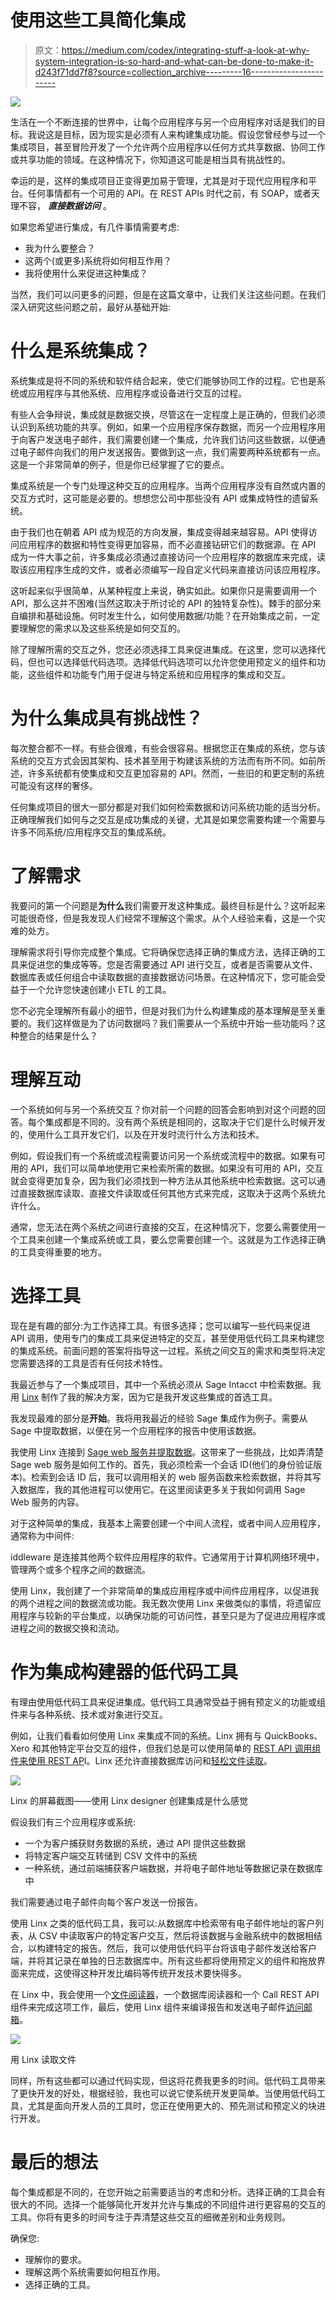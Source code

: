 # 使用这些工具简化集成

> 原文：<https://medium.com/codex/integrating-stuff-a-look-at-why-system-integration-is-so-hard-and-what-can-be-done-to-make-it-d243f71dd7f8?source=collection_archive---------16----------------------->

![](img/c2ddb79cf7cf97c8c4c85d6da8d32ed4.png)

生活在一个不断连接的世界中，让每个应用程序与另一个应用程序对话是我们的目标。我说这是目标，因为现实是必须有人来构建集成功能。假设您曾经参与过一个集成项目，甚至冒险开发了一个允许两个应用程序以任何方式共享数据、协同工作或共享功能的领域。在这种情况下，你知道这可能是相当具有挑战性的。

幸运的是，这样的集成项目正变得更加易于管理，尤其是对于现代应用程序和平台。任何事情都有一个可用的 API。在 REST APIs 时代之前，有 SOAP，或者天理不容， ***直接数据访问*** 。

如果您希望进行集成，有几件事情需要考虑:

*   我为什么要整合？
*   这两个(或更多)系统将如何相互作用？
*   我将使用什么来促进这种集成？

当然，我们可以问更多的问题，但是在这篇文章中，让我们关注这些问题。在我们深入研究这些问题之前，最好从基础开始:

# 什么是系统集成？

系统集成是将不同的系统和软件结合起来，使它们能够协同工作的过程。它也是系统或应用程序与其他系统、应用程序或设备进行交互的过程。

有些人会争辩说，集成就是数据交换，尽管这在一定程度上是正确的，但我们必须认识到系统功能的共享。例如，如果一个应用程序保存数据，而另一个应用程序用于向客户发送电子邮件，我们需要创建一个集成，允许我们访问这些数据，以便通过电子邮件向我们的用户发送报告。要做到这一点，我们需要两种系统都有一点。这是一个非常简单的例子，但是你已经掌握了它的要点。

集成系统是一个专门处理这种交互的应用程序。当两个应用程序没有自然或内置的交互方式时，这可能是必要的。想想您公司中那些没有 API 或集成特性的遗留系统。

由于我们也在朝着 API 成为规范的方向发展，集成变得越来越容易。API 使得访问应用程序的数据和特性变得更加容易，而不必直接钻研它们的数据源。在 API 成为一件大事之前，许多集成必须通过直接访问一个应用程序的数据库来完成，读取该应用程序生成的文件，或者必须编写一段自定义代码来直接访问该应用程序。

这听起来似乎很简单，从某种程度上来说，确实如此。如果你只是需要调用一个 API，那么这并不困难(当然这取决于所讨论的 API 的独特复杂性)。棘手的部分来自编排和基础设施。何时发生什么，如何使用数据/功能？在开始集成之前，一定要理解您的需求以及这些系统是如何交互的。

除了理解所需的交互之外，您还必须选择工具来促进集成。在这里，您可以选择代码，但也可以选择低代码选项。选择低代码选项可以允许您使用预定义的组件和功能，这些组件和功能专门用于促进与特定系统和应用程序的集成和交互。

# 为什么集成具有挑战性？

每次整合都不一样。有些会很难，有些会很容易。根据您正在集成的系统，您与该系统的交互方式会因其架构、技术甚至用于构建该系统的方法而有所不同。如前所述，许多系统都有使集成和交互更加容易的 API。然而，一些旧的和更定制的系统可能没有这样的奢侈。

任何集成项目的很大一部分都是对我们如何检索数据和访问系统功能的适当分析。正确理解我们如何与之交互是成功集成的关键，尤其是如果您需要构建一个需要与许多不同系统/应用程序交互的集成系统。

# 了解需求

我要问的第一个问题是**为什么**我们需要开发这种集成。最终目标是什么？这听起来可能很奇怪，但是我发现人们经常不理解这个需求。从个人经验来看，这是一个灾难的处方。

理解需求将引导你完成整个集成。它将确保您选择正确的集成方法，选择正确的工具来促进您的集成等等。您是否需要通过 API 进行交互，或者是否需要从文件、数据库表或任何组合中读取数据的直接数据访问场景。在这种情况下，您可能会受益于一个允许您快速创建小 ETL 的工具。

您不必完全理解所有最小的细节，但是对我们为什么构建集成的基本理解是至关重要的。我们这样做是为了访问数据吗？我们需要从一个系统中开始一些功能吗？这种整合的结果是什么？

# 理解互动

一个系统如何与另一个系统交互？你对前一个问题的回答会影响到对这个问题的回答。每个集成都是不同的。没有两个系统是相同的，这取决于它们是什么时候开发的，使用什么工具开发它们，以及在开发时流行什么方法和技术。

例如，假设我们有一个系统或流程需要访问另一个系统或流程中的数据。如果有可用的 API，我们可以简单地使用它来检索所需的数据。如果没有可用的 API，交互就会变得更加复杂，因为我们必须找到一种方法从其他系统中检索数据。这可以通过直接数据库读取、直接文件读取或任何其他方式来完成，这取决于这两个系统允许什么。

通常，您无法在两个系统之间进行直接的交互，在这种情况下，您要么需要使用一个工具来创建一个集成系统或工具，要么您需要创建一个。这就是为工作选择正确的工具变得重要的地方。

# 选择工具

现在是有趣的部分:为工作选择工具。有很多选择；您可以编写一些代码来促进 API 调用，使用专门的集成工具来促进特定的交互，甚至使用低代码工具来构建您的集成系统。前面问题的答案将指导这一过程。系统之间交互的需求和类型将决定您需要选择的工具是否有任何技术特性。

我最近参与了一个集成项目，其中一个系统必须从 Sage Intacct 中检索数据。我用 [Linx](https://linx.software/) 制作了我的解决方案，因为它是我开发这些集成的首选工具。

我发现最难的部分是**开始**。我将用我最近的经验 Sage 集成作为例子。需要从 Sage 中提取数据，以便在另一个应用程序的报告中使用该数据。

我使用 Linx 连接到 [Sage web 服务并提取数据](https://linx.software/blog/sage-intacct-integration/)。这带来了一些挑战，比如弄清楚 Sage web 服务是如何工作的。首先，我必须检索一个会话 ID(他们的身份验证版本)。检索到会话 ID 后，我可以调用相关的 web 服务函数来检索数据，并将其写入数据库，我的其他进程可以使用它。在这里阅读更多关于我如何调用 Sage Web 服务的内容。

对于这种简单的集成，我基本上需要创建一个中间人流程，或者中间人应用程序，通常称为中间件:

iddleware 是连接其他两个软件应用程序的软件。它通常用于计算机网络环境中，管理两个或多个程序之间的数据流。

使用 Linx，我创建了一个非常简单的集成应用程序或中间件应用程序，以促进我的两个进程之间的数据流或功能。我无数次使用 Linx 来做类似的事情，将遗留应用程序与较新的平台集成，以确保功能的可访问性，甚至只是为了促进应用程序或进程之间的数据交换和流动。

# 作为集成构建器的低代码工具

有理由使用低代码工具来促进集成。低代码工具通常受益于拥有预定义的功能或组件来与各种系统、技术或对象进行交互。

例如，让我们看看如何使用 Linx 来集成不同的系统。Linx 拥有与 QuickBooks、Xero 和其他特定平台交互的组件，但我们总是可以使用简单的 [REST API 调用组件来使用 REST AP](https://linx.software/blog/no-connectors-no-problem/)I。Linx 还允许直接数据库访问和[轻松文件读取](/@shantoiev/a-better-way-to-import-files-470d835769c1)。

![](img/2c92fbade3ad52ecb6e634d1299ee1fe.png)

Linx 的屏幕截图——使用 Linx designer 创建集成是什么感觉

假设我们有三个应用程序或系统:

*   一个为客户捕获财务数据的系统，通过 API 提供这些数据
*   将特定客户端交互转储到 CSV 文件中的系统
*   一种系统，通过前端捕获客户端数据，并将电子邮件地址等数据记录在数据库中

我们需要通过电子邮件向每个客户发送一份报告。

使用 Linx 之类的低代码工具，我可以:从数据库中检索带有电子邮件地址的客户列表，从 CSV 中读取客户的特定客户交互，然后将该数据与金融系统中的数据相结合，以构建特定的报告。然后，我可以使用低代码平台将该电子邮件发送给客户端，并将其记录在单独的日志数据库中。所有这些都将使用预定义的组件和拖放界面来完成，这使得这种开发比编码等传统开发技术要快得多。

在 Linx 中，我会使用一个[文件阅读器](https://linx.software/blog/building-a-file-reader/)，一个数据库阅读器和一个 Call REST API 组件来完成这项工作，最后，使用 Linx 组件来编译报告和发送电子邮件[访问邮箱](https://linx.software/blog/using-oauth2-to-access-emails/)。

![](img/5f3679be4ae90abc6a8b23ac4d77d928.png)

用 Linx 读取文件

同样，所有这些都可以通过代码实现，但这将花费我更多的时间。低代码工具带来了更快开发的好处，根据经验，我也可以说它使系统开发更简单。当使用低代码工具，尤其是面向开发人员的工具时，您正在使用更大的、预先测试和预定义的块进行开发。

# 最后的想法

每个集成都是不同的，在您开始之前需要适当的考虑和分析。选择正确的工具会有很大的不同。选择一个能够简化开发并允许与集成的不同组件进行更容易的交互的工具。你将有更多的时间专注于弄清楚这些交互的细微差别和业务规则。

确保您:

*   理解你的要求。
*   理解这两个系统需要如何相互作用。
*   选择正确的工具。